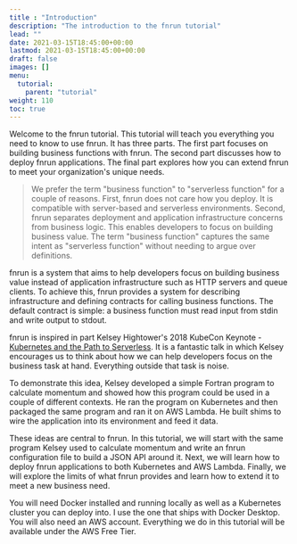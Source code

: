 ```yaml
---
title : "Introduction"
description: "The introduction to the fnrun tutorial"
lead: ""
date: 2021-03-15T18:45:00+00:00
lastmod: 2021-03-15T18:45:00+00:00
draft: false
images: []
menu: 
  tutorial:
    parent: "tutorial"
weight: 110
toc: true
---
```


Welcome to the fnrun tutorial. This tutorial will teach you everything you need to know to use fnrun. It has three parts. The first part focuses on building business functions with fnrun. The second part discusses how to deploy fnrun applications. The final part explores how you can extend fnrun to meet your organization's unique needs.

> We prefer the term "business function" to "serverless function" for a couple of reasons. First, fnrun does not care how you deploy. It is compatible with server-based and serverless environments. Second, fnrun separates deployment and application infrastructure concerns from business logic. This enables developers to focus on building business value. The term "business function" captures the same intent as "serverless function" without needing to argue over definitions.

fnrun is a system that aims to help developers focus on building business value instead of application infrastructure such as HTTP servers and queue clients. To achieve this, fnrun provides a system for describing infrastructure and defining contracts for calling business functions. The default contract is simple: a business function must read input from stdin and write output to stdout.

fnrun is inspired in part Kelsey Hightower's 2018 KubeCon Keynote - [Kubernetes and the Path to Serverless](https://www.youtube.com/watch?v=oNa3xK2GFKY). It is a fantastic talk in which Kelsey encourages us to think about how we can help developers focus on the business task at hand. Everything outside that task is noise. 

To demonstrate this idea, Kelsey developed a simple Fortran program to calculate momentum and showed how this program could be used in a couple of different contexts. He ran the program on Kubernetes and then packaged the same program and ran it on AWS Lambda. He built shims to wire the application into its environment and feed it data.

These ideas are central to fnrun. In this tutorial, we will start with the same program Kelsey used to calculate momentum and write an fnrun configuration file to build a JSON API around it. Next, we will learn how to deploy fnrun applications to both Kubernetes and AWS Lambda. Finally, we will explore the limits of what fnrun provides and learn how to extend it to meet a new business need.

You will need Docker installed and running locally as well as a Kubernetes cluster you can deploy into. I use the one that ships with Docker Desktop. You will also need an AWS account. Everything we do in this tutorial will be available under the AWS Free Tier.